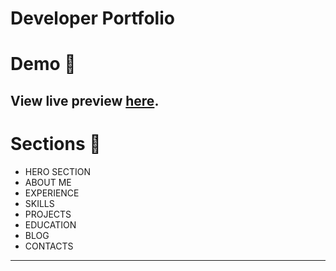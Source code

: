 # Developer Portfolio

# Demo :movie_camera:

## View live preview [here]().

# Sections :bookmark:

- HERO SECTION
- ABOUT ME
- EXPERIENCE
- SKILLS
- PROJECTS
- EDUCATION
- BLOG
- CONTACTS

---
